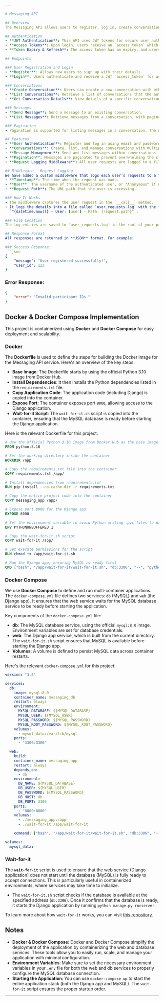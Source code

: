 ```yaml
---

# Messaging API

## Overview
The Messaging API allows users to register, log in, create conversations, and send messages. JWT (JSON Web Token) authentication is required for most endpoints to ensure secure access.

## Authentication
- **JWT Authentication**: This API uses JWT tokens for secure user authentication.
- **Access Tokens**: Upon login, users receive an `access_token` which is used for authorization in subsequent requests.
- **Token Expiry & Refresh**: The access token has an expiry, and users can refresh the token to maintain their session.

## Endpoints

### User Registration and Login
- **Register**: Allows new users to sign up with their details.
- **Login**: Users authenticate and receive a JWT `access_token` for accessing the system.

### Conversations
- **Create Conversation**: Users can create a new conversation with other participants.
- **List Conversations**: Retrieve a list of conversations that the authenticated user is a participant in.
- **Get Conversation Details**: View details of a specific conversation.

### Messages
- **Send Message**: Send a message to an existing conversation.
- **List Messages**: Retrieve messages from a conversation, with pagination support.

### Pagination
- Pagination is supported for listing messages in a conversation. The number of messages per page is configurable, and you can adjust the page size via query parameters.

## Features
- **User Authentication**: Register and log in using email and password, with JWT tokens for authentication.
- **Conversations**: Create, list, and manage conversations with multiple participants.
- **Message Management**: Send and list messages within conversations.
- **Pagination**: Messages are paginated to prevent overwhelming the client with large sets of data.
- **Request Logging Middleware**: All user requests are logged to a file with the timestamp, username (or "Anonymous" for unauthenticated users), and the request path.

## Middleware - Request Logging
We have added a custom middleware that logs each user’s requests to a file. This middleware records the following details:
- **Timestamp**: The time when the request was made.
- **User**: The username of the authenticated user, or "Anonymous" if not logged in.
- **Request Path**: The URL path that the user is accessing.

### How It Works
- The middleware captures the user request in the `__call__` method.
- It logs the details into a file called `user_requests.log` with the format:  
  `"{datetime.now()} - User: {user} - Path: {request.path}"`.

### File Location
The log entries are saved to `user_requests.log` in the root of your project directory. Each entry contains the timestamp, user, and the request path.

## Response Format
All responses are returned in **JSON** format. For example:

### Success Response:
```json
{
    "message": "User registered successfully!",
    "user_id": 123
}
```

### Error Response:
```json
{
    "error": "Invalid participant IDs."
}
```

## Docker & Docker Compose Implementation

This project is containerized using **Docker** and **Docker Compose** for easy deployment and scalability.

### Docker

The **Dockerfile** is used to define the steps for building the Docker image for the Messaging API service. Here's an overview of the key steps:

- **Base Image**: The Dockerfile starts by using the official Python 3.10 image from Docker Hub.
- **Install Dependencies**: It then installs the Python dependencies listed in the `requirements.txt` file.
- **Copy Application Code**: The application code (including Django) is copied into the container.
- **Expose Port**: The container exposes port `8000`, allowing access to the Django application.
- **Wait-for-it Script**: The `wait-for-it.sh` script is copied into the container, ensuring that the MySQL database is ready before starting the Django application.

Here is the relevant Dockerfile for this project:
```Dockerfile
# Use the official Python 3.10 image from Docker Hub as the base image
FROM python:3.10

# Set the working directory inside the container
WORKDIR /app

# Copy the requirements.txt file into the container
COPY requirements.txt /app/

# Install dependencies from requirements.txt
RUN pip install --no-cache-dir -r requirements.txt

# Copy the entire project code into the container
COPY messaging_app /app/

# Expose port 8000 for the Django app
EXPOSE 8000

# Set the environment variable to avoid Python writing .pyc files to disk
ENV PYTHONUNBUFFERED 1

# Copy the wait-for-it.sh script
COPY wait-for-it /app/

# Set execute permissions for the script
RUN chmod +x /app/wait-for-it.sh

# Run the Django app, ensuring MySQL is ready first
CMD ["bash", "/app/wait-for-it/wait-for-it.sh", "db:3306", "--", "python", "manage.py", "runserver", "0.0.0.0:8000"]
```

### Docker Compose

We use **Docker Compose** to define and run multi-container applications. The `docker-compose.yml` file defines two services: `db` (MySQL) and `web` (the Django app). It ensures that the web service waits for the MySQL database service to be ready before starting the application.

Key components of the `docker-compose.yml` file:
- **db**: The MySQL database service, using the official `mysql:8.0` image. Environment variables are set for database credentials.
- **web**: The Django app service, which is built from the current directory. The `wait-for-it.sh` script ensures that MySQL is available before starting the Django app.
- **Volumes**: A volume is defined to persist MySQL data across container restarts.

Here's the relevant `docker-compose.yml` for this project:
```yaml
version: "3.8"

services:
  db:
    image: mysql:8.0
    container_name: messaging_db
    restart: always
    environment:
      MYSQL_DATABASE: ${MYSQL_DATABASE}
      MYSQL_USER: ${MYSQL_USER}
      MYSQL_PASSWORD: ${MYSQL_PASSWORD}
      MYSQL_ROOT_PASSWORD: ${MYSQL_ROOT_PASSWORD}
    volumes:
      - mysql_data:/var/lib/mysql
    ports:
      - "3306:3306"

  web:
    build: .
    container_name: messaging_app
    restart: always
    depends_on:
      - db
    environment:
      DB_NAME: ${MYSQL_DATABASE}
      DB_USER: ${MYSQL_USER}
      DB_PASSWORD: ${MYSQL_PASSWORD}
      DB_HOST: db
      DB_PORT: 3306
    ports:
      - "8000:8000"
    volumes:
      - ./messaging_app:/app
      - ./wait-for-it:/app/wait-for-it

    command: ["bash", "/app/wait-for-it/wait-for-it.sh", "db:3306", "--", "python", "manage.py", "runserver", "0.0.0.0:8000"]

volumes:
  mysql_data:
```

### Wait-for-it

The **`wait-for-it`** script is used to ensure that the web service (Django application) does not start until the database (MySQL) is fully ready to accept connections. This is particularly useful in containerized environments, where services may take time to initialize.

- The `wait-for-it.sh` script checks if the database is available at the specified address (`db:3306`). Once it confirms that the database is ready, it starts the Django application by running `python manage.py runserver`.

To learn more about how `wait-for-it` works, you can visit [this repository](https://github.com/vishnubob/wait-for-it).

## Notes
- **Docker & Docker Compose**: Docker and Docker Compose simplify the deployment of the application by containerizing the web and database services. These tools allow you to easily run, scale, and manage your application with minimal configuration.
- **Environment Variables**: Make sure to set the necessary environment variables in your `.env` file for both the web and db services to properly configure the MySQL database connection.
- **Starting the Application**: You can use `docker-compose up` to start the entire application stack (both the Django app and MySQL). The `wait-for-it` script ensures the proper startup order.

--- 
```


